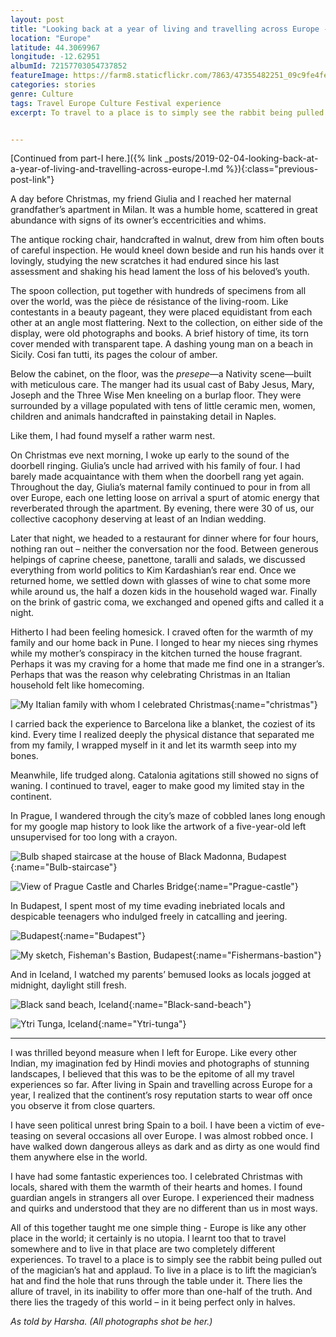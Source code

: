 ```yaml
---
layout: post
title: "Looking back at a year of living and travelling across Europe - II"
location: "Europe"
latitude: 44.3069967
longitude: -12.62951
albumId: 72157703054737852
featureImage: https://farm8.staticflickr.com/7863/47355482251_09c9fe4fe8_c.jpg
categories: stories
genre: Culture
tags: Travel Europe Culture Festival experience
excerpt: To travel to a place is to simply see the rabbit being pulled out of the magician’s hat and applaud. To live in a place is to lift the magician’s hat and find the hole that runs through the table under it.


---
```

[Continued from part-I here.]({% link _posts/2019-02-04-looking-back-at-a-year-of-living-and-travelling-across-europe-I.md %}){:class="previous-post-link"}

A day before Christmas, my friend Giulia and I reached her maternal grandfather’s apartment in Milan. It was a humble home, scattered in great abundance with signs of its owner’s eccentricities and whims. 

The antique rocking chair, handcrafted in walnut, drew from him often bouts of careful inspection. He would kneel down beside and run his hands over it lovingly, studying the new scratches it had endured since his last assessment and shaking his head lament the loss of his beloved’s youth.

The spoon collection, put together with hundreds of specimens from all over the world, was the pièce de résistance of the living-room. Like contestants in a beauty pageant, they were placed equidistant from each other at an angle most flattering. Next to the collection, on either side of the display, were old photographs and books. A brief history of time, its torn cover mended with transparent tape. A dashing young man on a beach in Sicily. Cosi fan tutti, its pages the colour of amber. 

Below the cabinet, on the floor, was the _presepe_—a Nativity scene—built with meticulous care. The manger had its usual cast of Baby Jesus, Mary, Joseph and the Three Wise Men kneeling on a burlap floor. They were surrounded by a village populated with tens of little ceramic men, women, children and animals handcrafted in painstaking detail in Naples. 

Like them, I had found myself a rather warm nest. 

On Christmas eve next morning, I woke up early to the sound of the doorbell ringing. Giulia’s uncle had arrived with his family of four. I had barely made acquaintance with them when the doorbell rang yet again. Throughout the day, Giulia’s maternal family continued to pour in from all over Europe, each one letting loose on arrival a spurt of atomic energy that reverberated through the apartment. By evening, there were 30 of us, our collective cacophony deserving at least of an Indian wedding.  

Later that night, we headed to a restaurant for dinner where for four hours, nothing ran out – neither the conversation nor the food. Between generous helpings of caprine cheese, panettone, taralli and salads, we discussed everything from world politics to Kim Kardashian’s rear end. Once we returned home, we settled down with glasses of wine to chat some more while around us, the half a dozen kids in the household waged war. Finally on the brink of gastric coma, we exchanged and opened gifts and called it a night. 

Hitherto I had been feeling homesick. I craved often for the warmth of my family and our home back in Pune. I longed to hear my nieces sing rhymes while my mother’s conspiracy in the kitchen turned the house fragrant. Perhaps it was my craving for a home that made me find one in a stranger’s. Perhaps that was the reason why celebrating Christmas in an Italian household felt like homecoming. 

![My Italian family with whom I celebrated Christmas](){:name="christmas"} 

I carried back the experience to Barcelona like a blanket, the coziest of its kind. Every time I realized deeply the physical distance that separated me from my family, I wrapped myself in it and let its warmth seep into my bones. 

Meanwhile, life trudged along. Catalonia agitations still showed no signs of waning. I continued to travel, eager to make good my limited stay in the continent. 

In Prague, I wandered through the city’s maze of cobbled lanes long enough for my google map history to look like the artwork of a five-year-old left unsupervised for too long with a crayon. 

![Bulb shaped staircase at the house of Black Madonna, Budapest](){:name="Bulb-staircase"} 

![View of Prague Castle and Charles Bridge](){:name="Prague-castle"} 

In Budapest, I spent most of my time evading inebriated locals and despicable teenagers who indulged freely in catcalling and jeering. 

![Budapest](){:name="Budapest"}

![My sketch, Fisheman's Bastion, Budapest](){:name="Fishermans-bastion"}

And in Iceland, I watched my parents’ bemused looks as locals jogged at midnight, daylight still
fresh.

![Black sand beach, Iceland](){:name="Black-sand-beach"}

![Ytri Tunga, Iceland](){:name="Ytri-tunga"}

***

I was thrilled beyond measure when I left for Europe. Like every other Indian, my imagination fed by Hindi movies and photographs of stunning landscapes, I believed that this was to be the epitome of all my travel experiences so far. After living in Spain and travelling across Europe for a year, I realized that the continent’s rosy reputation starts to wear off once you observe it from close quarters. 

I have seen political unrest bring Spain to a boil. I have been a victim of eve-teasing on several occasions all over Europe. I was almost robbed once. I have walked down dangerous alleys as dark and as dirty as one would find them anywhere else in the world.

I have had some fantastic experiences too. I celebrated Christmas with locals, shared with them the warmth of their hearts and homes. I found guardian angels in strangers all over Europe. I experienced their madness and quirks and understood that they are no different than us in most ways.

All of this together taught me one simple thing - Europe is like any other place in the world; it certainly is no utopia. I learnt too that to travel somewhere and to live in that place are two completely different experiences. To travel to a place is to simply see the rabbit being pulled out of the magician’s hat and applaud. To live in a place is to lift the magician’s hat and find the hole that runs through the table under it. There lies the allure of travel, in its inability to offer more than one-half of the truth. And there lies the tragedy of this world – in it being perfect only in halves.

_As told by Harsha. (All photographs shot be her.)_